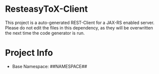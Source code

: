 ResteasyToX-Client
==================

This project is a auto-generated REST-Client for a JAX-RS enabled server. Please do
not edit the files in this dependency, as they will be overwritten the next time
the code generator is run.

Project Info
============

* Base Namespace: ##NAMESPACE##